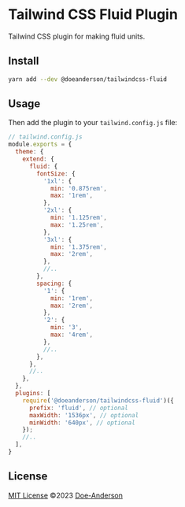 # Tailwind CSS Fluid Plugin

Tailwind CSS plugin for making fluid units.

## Install

```bash
yarn add --dev @doeanderson/tailwindcss-fluid
```

## Usage

Then add the plugin to your `tailwind.config.js` file:

```js
// tailwind.config.js
module.exports = {
  theme: {
    extend: {
      fluid: {
        fontSize: {
          '1xl': {
            min: '0.875rem',
            max: '1rem',
          },
          '2xl': {
            min: '1.125rem',
            max: '1.25rem',
          },
          '3xl': {
            min: '1.375rem',
            max: '2rem',
          },
          //..
        },
        spacing: {
          '1': {
            min: '1rem',
            max: '2rem',
          },
          '2': {
            min: '3',
            max: '4rem',
          },
          //..
        },
      },
      //..
    },
  },
  plugins: [
    require('@doeanderson/tailwindcss-fluid')({
      prefix: 'fluid', // optional
      maxWidth: '1536px', // optional
      minWidth: '640px', // optional
    });
    //..
  ],
}
```

## License

[MIT License](https://github.com/doeanderson/tailwindcss-fluid/blob/main/LICENSE) ©2023 [Doe-Anderson](https://github.com/doeanderson)
